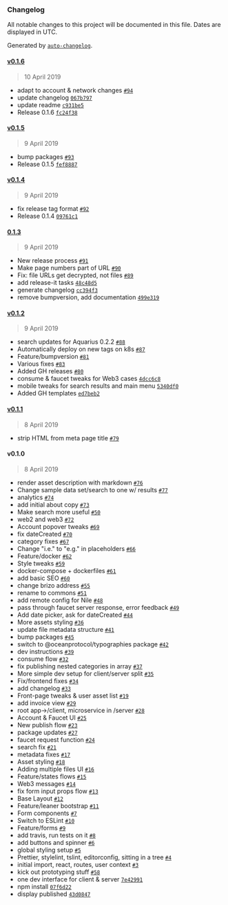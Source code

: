 ### Changelog

All notable changes to this project will be documented in this file. Dates are displayed in UTC.

Generated by [`auto-changelog`](https://github.com/CookPete/auto-changelog).

#### [v0.1.6](https://github.com/oceanprotocol/commons-marketplace/compare/v0.1.5...v0.1.6)

> 10 April 2019

- adapt to account & network changes [`#94`](https://github.com/oceanprotocol/commons-marketplace/pull/94)
- update changelog [`067b797`](https://github.com/oceanprotocol/commons-marketplace/commit/067b797d4a89202d562281380a178b1df2f1d5a1)
- update readme [`c931be5`](https://github.com/oceanprotocol/commons-marketplace/commit/c931be5457c3b65f4f213df608e2c6b75be9e5fe)
- Release 0.1.6 [`fc24f38`](https://github.com/oceanprotocol/commons-marketplace/commit/fc24f3852a39f09d1fc6eb15bfbf5a64a7f59e15)

#### [v0.1.5](https://github.com/oceanprotocol/commons-marketplace/compare/v0.1.4...v0.1.5)

> 9 April 2019

- bump packages [`#93`](https://github.com/oceanprotocol/commons-marketplace/pull/93)
- Release 0.1.5 [`fef8887`](https://github.com/oceanprotocol/commons-marketplace/commit/fef888773ee89860a68f7e5410184440cb7a1426)

#### [v0.1.4](https://github.com/oceanprotocol/commons-marketplace/compare/0.1.3...v0.1.4)

> 9 April 2019

- fix release tag format [`#92`](https://github.com/oceanprotocol/commons-marketplace/pull/92)
- Release 0.1.4 [`09761c1`](https://github.com/oceanprotocol/commons-marketplace/commit/09761c13fae3ccf3169589ca8448aa99ac78d5ca)

#### [0.1.3](https://github.com/oceanprotocol/commons-marketplace/compare/v0.1.2...0.1.3)

> 9 April 2019

- New release process [`#91`](https://github.com/oceanprotocol/commons-marketplace/pull/91)
- Make page numbers part of URL [`#90`](https://github.com/oceanprotocol/commons-marketplace/pull/90)
- Fix: file URLs get decrypted, not files [`#89`](https://github.com/oceanprotocol/commons-marketplace/pull/89)
- add release-it tasks [`48c48d5`](https://github.com/oceanprotocol/commons-marketplace/commit/48c48d530b95ea7aa4998ae2391c1619654c99e1)
- generate changelog [`cc394f3`](https://github.com/oceanprotocol/commons-marketplace/commit/cc394f3ccca7a47c2531764b1758aaaed4469705)
- remove bumpversion, add documentation [`499e319`](https://github.com/oceanprotocol/commons-marketplace/commit/499e31991bbd58fe291dd1c401af0c9a8c29a7d3)

#### [v0.1.2](https://github.com/oceanprotocol/commons-marketplace/compare/v0.1.1...v0.1.2)

> 9 April 2019

- search updates for Aquarius 0.2.2 [`#88`](https://github.com/oceanprotocol/commons-marketplace/pull/88)
- Automatically deploy on new tags on k8s [`#87`](https://github.com/oceanprotocol/commons-marketplace/pull/87)
- Feature/bumpversion [`#81`](https://github.com/oceanprotocol/commons-marketplace/pull/81)
- Various fixes [`#83`](https://github.com/oceanprotocol/commons-marketplace/pull/83)
- Added GH releases [`#80`](https://github.com/oceanprotocol/commons-marketplace/pull/80)
- consume & faucet tweaks for Web3 cases [`4dcc6c8`](https://github.com/oceanprotocol/commons-marketplace/commit/4dcc6c831a015a1cf758218e9109f38b4f310d94)
- mobile tweaks for search results and main menu [`5340df0`](https://github.com/oceanprotocol/commons-marketplace/commit/5340df0993eef5a35526d306f96bd020c0e64422)
- Added GH templates [`ed7beb2`](https://github.com/oceanprotocol/commons-marketplace/commit/ed7beb295bebf6ebceabd656b0fe21abc57fcca3)

#### [v0.1.1](https://github.com/oceanprotocol/commons-marketplace/compare/v0.1.0...v0.1.1)

> 8 April 2019

- strip HTML from meta page title [`#79`](https://github.com/oceanprotocol/commons-marketplace/pull/79)

#### v0.1.0

> 8 April 2019

- render asset description with markdown [`#76`](https://github.com/oceanprotocol/commons-marketplace/pull/76)
- Change sample data set/search to one w/ results [`#77`](https://github.com/oceanprotocol/commons-marketplace/pull/77)
- analytics [`#74`](https://github.com/oceanprotocol/commons-marketplace/pull/74)
- add initial about copy [`#73`](https://github.com/oceanprotocol/commons-marketplace/pull/73)
- Make search more useful [`#50`](https://github.com/oceanprotocol/commons-marketplace/pull/50)
- web2 and web3 [`#72`](https://github.com/oceanprotocol/commons-marketplace/pull/72)
- Account popover tweaks [`#69`](https://github.com/oceanprotocol/commons-marketplace/pull/69)
- fix dateCreated [`#70`](https://github.com/oceanprotocol/commons-marketplace/pull/70)
- category fixes [`#67`](https://github.com/oceanprotocol/commons-marketplace/pull/67)
- Change "i.e." to "e.g." in placeholders [`#66`](https://github.com/oceanprotocol/commons-marketplace/pull/66)
- Feature/docker [`#62`](https://github.com/oceanprotocol/commons-marketplace/pull/62)
- Style tweaks [`#59`](https://github.com/oceanprotocol/commons-marketplace/pull/59)
- docker-compose + dockerfiles [`#61`](https://github.com/oceanprotocol/commons-marketplace/pull/61)
- add basic SEO [`#60`](https://github.com/oceanprotocol/commons-marketplace/pull/60)
- change brizo address [`#55`](https://github.com/oceanprotocol/commons-marketplace/pull/55)
- rename to commons [`#51`](https://github.com/oceanprotocol/commons-marketplace/pull/51)
- add remote config for Nile [`#48`](https://github.com/oceanprotocol/commons-marketplace/pull/48)
- pass through faucet server response, error feedback [`#49`](https://github.com/oceanprotocol/commons-marketplace/pull/49)
- Add date picker, ask for dateCreated [`#44`](https://github.com/oceanprotocol/commons-marketplace/pull/44)
- More assets styling [`#36`](https://github.com/oceanprotocol/commons-marketplace/pull/36)
- update file metadata structure [`#41`](https://github.com/oceanprotocol/commons-marketplace/pull/41)
- bump packages [`#45`](https://github.com/oceanprotocol/commons-marketplace/pull/45)
- switch to @oceanprotocol/typographies package [`#42`](https://github.com/oceanprotocol/commons-marketplace/pull/42)
- dev instructions [`#39`](https://github.com/oceanprotocol/commons-marketplace/pull/39)
- consume flow [`#32`](https://github.com/oceanprotocol/commons-marketplace/pull/32)
- fix publishing nested categories in array [`#37`](https://github.com/oceanprotocol/commons-marketplace/pull/37)
- More simple dev setup for client/server split [`#35`](https://github.com/oceanprotocol/commons-marketplace/pull/35)
- Fix/frontend fixes [`#34`](https://github.com/oceanprotocol/commons-marketplace/pull/34)
- add changelog [`#33`](https://github.com/oceanprotocol/commons-marketplace/pull/33)
- Front-page tweaks & user asset list [`#19`](https://github.com/oceanprotocol/commons-marketplace/pull/19)
- add invoice view [`#29`](https://github.com/oceanprotocol/commons-marketplace/pull/29)
- root app->/client, microservice in /server [`#28`](https://github.com/oceanprotocol/commons-marketplace/pull/28)
- Account & Faucet UI [`#25`](https://github.com/oceanprotocol/commons-marketplace/pull/25)
- New publish flow [`#23`](https://github.com/oceanprotocol/commons-marketplace/pull/23)
- package updates [`#27`](https://github.com/oceanprotocol/commons-marketplace/pull/27)
- faucet request function [`#24`](https://github.com/oceanprotocol/commons-marketplace/pull/24)
- search fix [`#21`](https://github.com/oceanprotocol/commons-marketplace/pull/21)
- metadata fixes [`#17`](https://github.com/oceanprotocol/commons-marketplace/pull/17)
- Asset styling [`#18`](https://github.com/oceanprotocol/commons-marketplace/pull/18)
- Adding multiple files UI [`#16`](https://github.com/oceanprotocol/commons-marketplace/pull/16)
- Feature/states flows [`#15`](https://github.com/oceanprotocol/commons-marketplace/pull/15)
- Web3 messages [`#14`](https://github.com/oceanprotocol/commons-marketplace/pull/14)
- fix form input props flow [`#13`](https://github.com/oceanprotocol/commons-marketplace/pull/13)
- Base Layout [`#12`](https://github.com/oceanprotocol/commons-marketplace/pull/12)
- Feature/leaner bootstrap [`#11`](https://github.com/oceanprotocol/commons-marketplace/pull/11)
- Form components [`#7`](https://github.com/oceanprotocol/commons-marketplace/pull/7)
- Switch to ESLint [`#10`](https://github.com/oceanprotocol/commons-marketplace/pull/10)
- Feature/forms [`#9`](https://github.com/oceanprotocol/commons-marketplace/pull/9)
- add travis, run tests on it [`#8`](https://github.com/oceanprotocol/commons-marketplace/pull/8)
- add buttons and spinner [`#6`](https://github.com/oceanprotocol/commons-marketplace/pull/6)
- global styling setup [`#5`](https://github.com/oceanprotocol/commons-marketplace/pull/5)
- Prettier, stylelint, tslint, editorconfig, sitting in a tree [`#4`](https://github.com/oceanprotocol/commons-marketplace/pull/4)
- initial import, react, routes, user context [`#3`](https://github.com/oceanprotocol/commons-marketplace/pull/3)
- kick out prototyping stuff [`#58`](https://github.com/oceanprotocol/commons-marketplace/issues/58)
- one dev interface for client & server [`7e42991`](https://github.com/oceanprotocol/commons-marketplace/commit/7e42991706f139a34e425dd7c20b28b4f55d77aa)
- npm install [`07f6d22`](https://github.com/oceanprotocol/commons-marketplace/commit/07f6d22a36f0f253f9a6619912489679f62218da)
- display published [`43d0847`](https://github.com/oceanprotocol/commons-marketplace/commit/43d0847d48ccf3f5796f27aae6cd179770c8a8d5)
